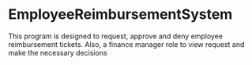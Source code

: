 # EmployeeReimbursementSystem
This program is designed to request, approve and deny employee reimbursement tickets. Also, a finance manager role to view request and make the necessary decisions
